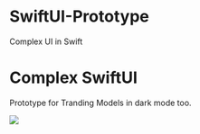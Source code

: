 # SwiftUI-Prototype
Complex UI in Swift

# Complex SwiftUI
Prototype for Tranding Models in dark mode too.


![](https://github.com/Praveeeenn/SwiftUI-Prototype/blob/master/white.gif)


